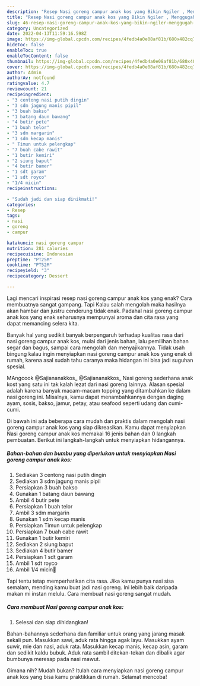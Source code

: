 ```yaml
---
description: "Resep Nasi goreng campur anak kos yang Bikin Ngiler , Menggugah Selera"
title: "Resep Nasi goreng campur anak kos yang Bikin Ngiler , Menggugah Selera"
slug: 46-resep-nasi-goreng-campur-anak-kos-yang-bikin-ngiler-menggugah-selera
category: Uncategorized
date: 2022-04-13T11:59:16.598Z
image: https://img-global.cpcdn.com/recipes/4fedb4a0e08af81b/680x482cq70/nasi-goreng-campur-anak-kos-foto-resep-utama.jpg
hideToc: false
enableToc: true
enableTocContent: false
thumbnail: https://img-global.cpcdn.com/recipes/4fedb4a0e08af81b/680x482cq70/nasi-goreng-campur-anak-kos-foto-resep-utama.jpg
cover: https://img-global.cpcdn.com/recipes/4fedb4a0e08af81b/680x482cq70/nasi-goreng-campur-anak-kos-foto-resep-utama.jpg
author: Admin
authorAv: notfound
ratingvalue: 4.7
reviewcount: 21
recipeingredient:
- "3 centong nasi putih dingin"
- "3 sdm jagung manis pipil"
- "3 buah bakso"
- "1 batang daun bawang"
- "4 butir pete"
- "1 buah telor"
- "3 sdm margarin"
- "1 sdm kecap manis"
- " Timun untuk pelengkap"
- "7 buah cabe rawit"
- "1 butir kemiri"
- "2 siung baput"
- "4 butir bamer"
- "1 sdt garam"
- "1 sdt royco"
- "1/4 micin"
recipeinstructions:

- "Sudah jadi dan siap dinikmati!"
categories:
- Resep
tags:
- nasi
- goreng
- campur

katakunci: nasi goreng campur 
nutrition: 281 calories
recipecuisine: Indonesian
preptime: "PT25M"
cooktime: "PT52M"
recipeyield: "3"
recipecategory: Dessert

---
```



Lagi mencari inspirasi resep nasi goreng campur anak kos yang enak? Cara membuatnya sangat gampang. Tapi Kalau salah mengolah maka hasilnya akan hambar dan justru cenderung tidak enak. Padahal nasi goreng campur anak kos yang enak seharusnya mempunyai aroma dan cita rasa yang dapat memancing selera kita.


Banyak hal yang sedikit banyak berpengaruh terhadap kualitas rasa dari nasi goreng campur anak kos, mulai dari jenis bahan, lalu pemilihan bahan segar dan bagus, sampai cara mengolah dan menyajikannya. Tidak usah bingung kalau ingin menyiapkan nasi goreng campur anak kos yang enak di rumah, karena asal sudah tahu caranya maka hidangan ini bisa jadi suguhan spesial.

MAngcook @Sajiananakkos_ @Sajiananakkos_ Nasi goreng sederhana anak kost yang satu ini tak kalah lezat dari nasi goreng lainnya. Alasan spesial adalah karena banyak macam-macam topping yang ditambahkan ke dalam nasi goreng ini. Misalnya, kamu dapat menambahkannya dengan daging ayam, sosis, bakso, jamur, petay, atau seafood seperti udang dan cumi-cumi.


Di bawah ini ada beberapa cara mudah dan praktis dalam mengolah nasi goreng campur anak kos yang siap dikreasikan. Kamu dapat menyiapkan Nasi goreng campur anak kos memakai 16 jenis bahan dan 0 langkah pembuatan. Berikut ini langkah-langkah untuk menyiapkan hidangannya.

<!--inarticleads1-->

##### Bahan-bahan dan bumbu yang diperlukan untuk menyiapkan Nasi goreng campur anak kos:

1. Sediakan 3 centong nasi putih dingin
1. Sediakan 3 sdm jagung manis pipil
1. Persiapkan 3 buah bakso
1. Gunakan 1 batang daun bawang
1. Ambil 4 butir pete
1. Persiapkan 1 buah telor
1. Ambil 3 sdm margarin
1. Gunakan 1 sdm kecap manis
1. Persiapkan  Timun untuk pelengkap
1. Persiapkan 7 buah cabe rawit
1. Gunakan 1 butir kemiri
1. Sediakan 2 siung baput
1. Sediakan 4 butir bamer
1. Persiapkan 1 sdt garam
1. Ambil 1 sdt royco
1. Ambil 1/4 micin🤫


Tapi tentu tetap memperhatikan cita rasa. Jika kamu punya nasi sisa semalam, mending kamu buat jadi nasi goreng. Ini lebih baik daripada makan mi instan melulu. Cara membuat nasi goreng sangat mudah. 

<!--inarticleads2-->

##### Cara membuat Nasi goreng campur anak kos:


1. Selesai dan siap dihidangkan!

Bahan-bahannya sederhana dan familiar untuk orang yang jarang masak sekali pun. Masukkan sawi, aduk rata hingga agak layu. Masukkan ayam suwir, mie dan nasi, aduk rata. Masukkan kecap manis, kecap asin, garam dan sedikit kaldu bubuk. Aduk rata sambil ditekan-tekan dan dibalik agar bumbunya meresap pada nasi mawut. 

Gimana nih? Mudah bukan? Itulah cara menyiapkan nasi goreng campur anak kos yang bisa kamu praktikkan di rumah. Selamat mencoba!

